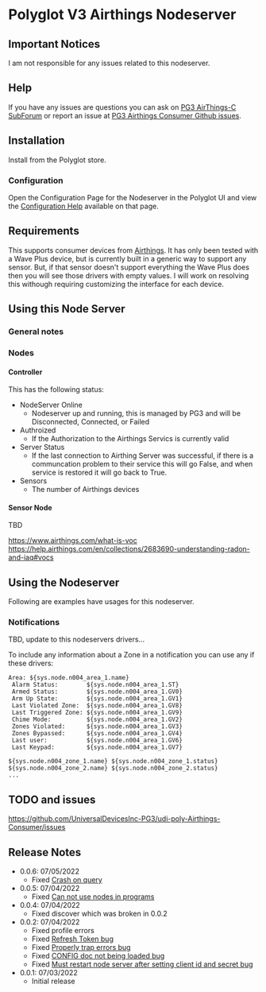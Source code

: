 # Polyglot V3 Airthings Nodeserver

## Important Notices

I am not responsible for any issues related to this nodeserver.

## Help

If you have any issues are questions you can ask on [PG3 AirThings-C SubForum](https://forum.universal-devices.com/forum/385-airthings-c/) or report an issue at [PG3 Airthings Consumer Github issues](https://github.com/UniversalDevicesInc-PG3/udi-poly-Airthings-Consumer/issues).

## Installation

Install from the Polyglot store.

### Configuration

Open the Configuration Page for the Nodeserver in the Polyglot UI and view the [Configuration Help](/CONFIG.md) available on that page.

## Requirements

This supports consumer devices from <a href="https://www.airthings.com/">Airthings</a>.  It has only been tested with a Wave Plus device, but is currently built in a generic way to support any sensor.  But, if that sensor doesn't support everything the Wave Plus does then you will see those drivers with empty values.  I will work on resolving this withough requiring customizing the interface for each device.

## Using this Node Server

### General notes

### Nodes

#### Controller

This has the following status:
- NodeServer Online
  - Nodeserver up and running, this is managed by PG3 and will be Disconnected, Connected, or Failed
- Authroized
  - If the Authorization to the Airthings Servics is currently valid
- Server Status
  - If the last connection to Airthing Server was successful, if there is a communcation problem to their service this will go False, and when service is restored it will go back to True.
- Sensors
  - The number of Airthings devices

#### Sensor Node

TBD

https://www.airthings.com/what-is-voc
https://help.airthings.com/en/collections/2683690-understanding-radon-and-iaq#vocs

## Using the Nodeserver

Following are examples have usages for this nodeserver.

### Notifications

TBD, update to this nodeservers drivers...

To include any information about a Zone in a notification you can use any if these drivers:
```
Area: ${sys.node.n004_area_1.name}
 Alarm Status:        ${sys.node.n004_area_1.ST}
 Armed Status:        ${sys.node.n004_area_1.GV0}
 Arm Up State:        ${sys.node.n004_area_1.GV1}
 Last Violated Zone:  ${sys.node.n004_area_1.GV8}
 Last Triggered Zone: ${sys.node.n004_area_1.GV9}
 Chime Mode:          ${sys.node.n004_area_1.GV2}
 Zones Violated:      ${sys.node.n004_area_1.GV3}
 Zones Bypassed:      ${sys.node.n004_area_1.GV4}
 Last user:           ${sys.node.n004_area_1.GV6}
 Last Keypad:         ${sys.node.n004_area_1.GV7}

${sys.node.n004_zone_1.name} ${sys.node.n004_zone_1.status}
${sys.node.n004_zone_2.name} ${sys.node.n004_zone_2.status}
...
```

## TODO and issues

https://github.com/UniversalDevicesInc-PG3/udi-poly-Airthings-Consumer/issues

## Release Notes
- 0.0.6: 07/05/2022
  - Fixed [Crash on query](https://github.com/UniversalDevicesInc-PG3/udi-poly-Airthings-Consumer/issues/6)
- 0.0.5: 07/04/2022
  - Fixed [Can not use nodes in programs](https://github.com/UniversalDevicesInc-PG3/udi-poly-Airthings-Consumer/issues/5)
- 0.0.4: 07/04/2022
  - Fixed discover which was broken in 0.0.2
- 0.0.2: 07/04/2022
  - Fixed profile errors
  - Fixed [Refresh Token bug](https://github.com/UniversalDevicesInc-PG3/udi-poly-Airthings-Consumer/issues/4)
  - Fixed [Properly trap errors bug](https://github.com/UniversalDevicesInc-PG3/udi-poly-Airthings-Consumer/issues/3)
  - Fixed [CONFIG doc not being loaded bug](https://github.com/UniversalDevicesInc-PG3/udi-poly-Airthings-Consumer/issues/2)
  - Fixed [Must restart node server after setting client id and secret bug](https://github.com/UniversalDevicesInc-PG3/udi-poly-Airthings-Consumer/issues/1)
- 0.0.1: 07/03/2022
  - Initial release
